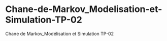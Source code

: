 # Chane-de-Markov_Modelisation-et-Simulation-TP-02
Chane de Markov_Modélisation et Simulation TP-02
